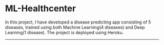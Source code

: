 # ML-Healthcenter
In this project, I have developed a disease predicting app consisting of 5 diseases, trained using both Machine Learning(4 diseases) and Deep Learning(1 disease). The project is deployed using Heroku.
____________________________________________________________________________________________________________________________________________________________________________
